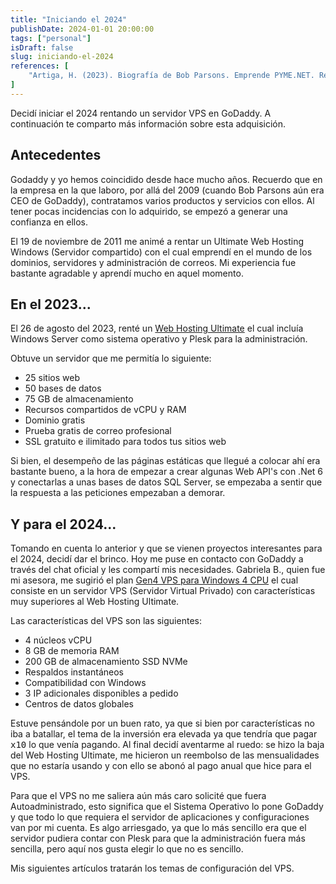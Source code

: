 ```yaml
---
title: "Iniciando el 2024"
publishDate: 2024-01-01 20:00:00
tags: ["personal"]
isDraft: false
slug: iniciando-el-2024
references: [
    "Artiga, H. (2023). Biografía de Bob Parsons. Emprende PYME.NET. Recuperado de https://emprendepyme.net/biografias/bob-parsons"
]
---
```

Decidí iniciar el 2024 rentando un servidor VPS en GoDaddy. A continuación te comparto más información sobre esta adquisición.

## Antecedentes
Godaddy y yo hemos coincidido desde hace mucho años. Recuerdo que en la empresa en la que laboro, por allá del 2009 (cuando Bob Parsons aún era CEO de GoDaddy), contratamos varios productos y servicios con ellos. Al tener pocas incidencias con lo adquirido, se empezó a generar una confianza en ellos.

El 19 de noviembre de 2011 me animé a rentar un Ultimate Web Hosting Windows (Servidor compartido) con el cual emprendí en el mundo de los dominios, servidores y administración de correos. Mi experiencia fue bastante agradable y aprendí mucho en aquel momento.

## En el 2023...

El 26 de agosto del 2023, renté un [Web Hosting Ultimate](https://www.godaddy.com/es/hosting/web-hosting) el cual incluía Windows Server como sistema operativo y Plesk para la administración. 

Obtuve un servidor que me permitía lo siguiente:
- 25 sitios web
- 50 bases de datos
- 75 GB de almacenamiento
- Recursos compartidos de vCPU y RAM
- Dominio gratis
- Prueba gratis de correo profesional
- SSL gratuito e ilimitado para todos tus sitios web

Si bien, el desempeño de las páginas estáticas que llegué a colocar ahí era bastante bueno, a la hora de empezar a crear algunas Web API's con .Net 6 y conectarlas a unas bases de datos SQL Server, se empezaba a sentir que la respuesta a las peticiones empezaban a demorar.

## Y para el 2024...

Tomando en cuenta lo anterior y que se vienen proyectos interesantes para el 2024, decidí dar el brinco. Hoy me puse en contacto con GoDaddy a través del chat oficial y les compartí mis necesidades. Gabriela B., quien fue mi asesora, me sugirió el plan [Gen4 VPS para Windows 4 CPU](https://www.godaddy.com/es/hosting/vps-hosting) el cual consiste en un servidor VPS (Servidor Virtual Privado) con características muy superiores al Web Hosting Ultimate.

Las características del VPS son las siguientes:
- 4 núcleos vCPU
- 8 GB de memoria RAM
- 200 GB de almacenamiento SSD NVMe
- Respaldos instantáneos
- Compatibilidad con Windows
- 3 IP adicionales disponibles a pedido
- Centros de datos globales

Estuve pensándole por un buen rato, ya que si bien por características no iba a batallar, el tema de la inversión era elevada ya que tendría que pagar <kbd>x10</kbd> lo que venía pagando. Al final decidí aventarme al ruedo: se hizo la baja del Web Hosting Ultimate, me hicieron un reembolso de las mensualidades que no estaría usando y con ello se abonó al pago anual que hice para el VPS. 

Para que el VPS no me saliera aún más caro solicité que fuera Autoadministrado, esto significa que el Sistema Operativo lo pone GoDaddy y que todo lo que requiera el servidor de aplicaciones y configuraciones van por mi cuenta. Es algo arriesgado, ya que lo más sencillo era que el servidor pudiera contar con Plesk para que la administración fuera más sencilla, pero aquí nos gusta elegir lo que no es sencillo.

Mis siguientes artículos tratarán los temas de configuración del VPS.